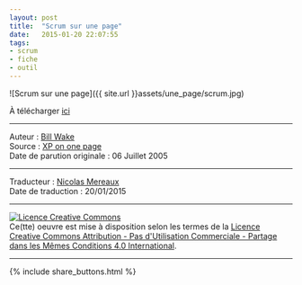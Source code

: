 ```yaml
---
layout: post
title:  "Scrum sur une page"
date:   2015-01-20 22:07:55
tags:
- scrum
- fiche
- outil
---
```


![Scrum sur une page]({{ site.url }}assets/une_page/scrum.jpg)

À télécharger [ici](https://www.dropbox.com/s/8grqjneoaq12l92/Scrum_sur_une_page.pdf?dl=0)  

---
Auteur : [Bill Wake](http://xp123.com/about/)  
Source : [XP on one page](http://xp123.com/articles/xp-on-one-page/)  
Date de parution originale : 06 Juillet 2005  

---
Traducteur : [Nicolas Mereaux](http://www.les-traducteurs-agiles.org/traducteurs/)  
Date de traduction : 20/01/2015  

---

<a rel="license" href="http://creativecommons.org/licenses/by-nc-sa/4.0/"><img alt="Licence Creative Commons" style="border-width:0" src="http://i.creativecommons.org/l/by-nc-sa/4.0/88x31.png" /></a><br />Ce(tte) oeuvre est mise à disposition selon les termes de la <a rel="license" href="http://creativecommons.org/licenses/by-nc-sa/4.0/">Licence Creative Commons Attribution - Pas d'Utilisation Commerciale - Partage dans les Mêmes Conditions 4.0 International</a>.

---

{% include share_buttons.html %}
